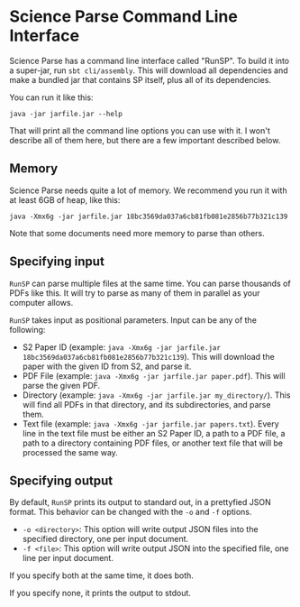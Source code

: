 # Science Parse Command Line Interface

Science Parse has a command line interface called "RunSP". To build it into a super-jar, run `sbt cli/assembly`. This will download all dependencies and make a bundled jar that contains SP itself, plus all of its dependencies.

You can run it like this:
```
java -jar jarfile.jar --help
```
That will print all the command line options you can use with it. I won't describe all of them here, but there are a few important described below.

## Memory

Science Parse needs quite a lot of memory. We recommend you run it with at least 6GB of heap, like this:
```
java -Xmx6g -jar jarfile.jar 18bc3569da037a6cb81fb081e2856b77b321c139
```
Note that some documents need more memory to parse than others.

## Specifying input

`RunSP` can parse multiple files at the same time. You can parse thousands of PDFs like this. It will try to parse as many of them in parallel as your computer allows.

`RunSP` takes input as positional parameters. Input can be any of the following:
 * S2 Paper ID (example: `java -Xmx6g -jar jarfile.jar 18bc3569da037a6cb81fb081e2856b77b321c139`). This will download the paper with the given ID from S2, and parse it.
 * PDF File (example: `java -Xmx6g -jar jarfile.jar paper.pdf`). This will parse the given PDF.
 * Directory (example: `java -Xmx6g -jar jarfile.jar my_directory/`). This will find all PDFs in that directory, and its subdirectories, and parse them.
 * Text file (example: `java -Xmx6g -jar jarfile.jar papers.txt`). Every line in the text file must be either an S2 Paper ID, a path to a PDF file, a path to a directory containing PDF files, or another text file that will be processed the same way.

## Specifying output

By default, `RunSP` prints its output to standard out, in a prettyfied JSON format. This behavior can be changed with the `-o` and `-f` options.

* `-o <directory>`: This option will write output JSON files into the specified directory, one per input document.
* `-f <file>`: This option will write output JSON into the specified file, one line per input document.

If you specify both at the same time, it does both.

If you specify none, it prints the output to stdout.
